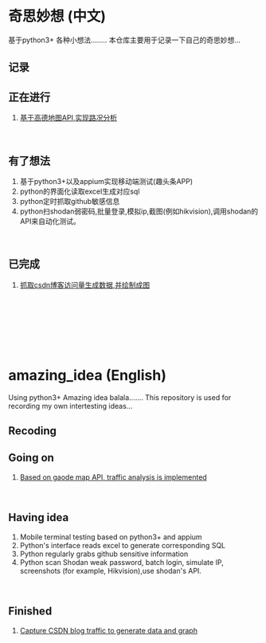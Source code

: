 # 奇思妙想 (中文)

基于python3+
各种小想法........
本仓库主要用于记录一下自己的奇思妙想...

记录
-----

## 正在进行
1. [基于高德地图API,实现路况分析](https://github.com/unlimitbladeworks/traffic-monitor)

<br>

## 有了想法
1. 基于python3+以及appium实现移动端测试(趣头条APP)
2. python的界面化读取excel生成对应sql
3. python定时抓取github敏感信息
4. python扫shodan弱密码,批量登录,模拟ip,截图(例如hikvision),调用shodan的API来自动化测试。

<br>

## 已完成
1. [抓取csdn博客访问量生成数据,并绘制成图](https://github.com/unlimitbladeworks/spider_csdn)

<br>
<br>
<br>
<br>
<br>
<br>


# amazing_idea (English)

Using python3+
Amazing idea balala.......
This repository is used for recording my own intertesting ideas...

Recoding
-----

## Going on
1. [Based on gaode map API, traffic analysis is implemented](https://github.com/unlimitbladeworks/traffic-monitor)

<br>

## Having idea
1. Mobile terminal testing based on python3+ and appium
2. Python's interface reads excel to generate corresponding SQL
3. Python regularly grabs github sensitive information
4. Python scan Shodan weak password, batch login, simulate IP, screenshots (for example, Hikvision),use shodan's API.


<br>

## Finished
1. [Capture CSDN blog traffic to generate data and graph](https://github.com/unlimitbladeworks/spider_csdn)

<br>

<br>
<br>
<br>
<br>
<br>
<br>


